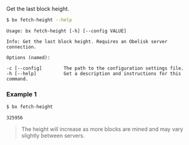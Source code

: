 Get the last block height.
```sh
$ bx fetch-height --help
```
```
Usage: bx fetch-height [-h] [--config VALUE]                             

Info: Get the last block height. Requires an Obelisk server connection.  

Options (named):

-c [--config]        The path to the configuration settings file.        
-h [--help]          Get a description and instructions for this command.
```
### Example 1
```sh
$ bx fetch-height
```
```
325956
```

> The height will increase as more blocks are mined and may vary slightly between servers.